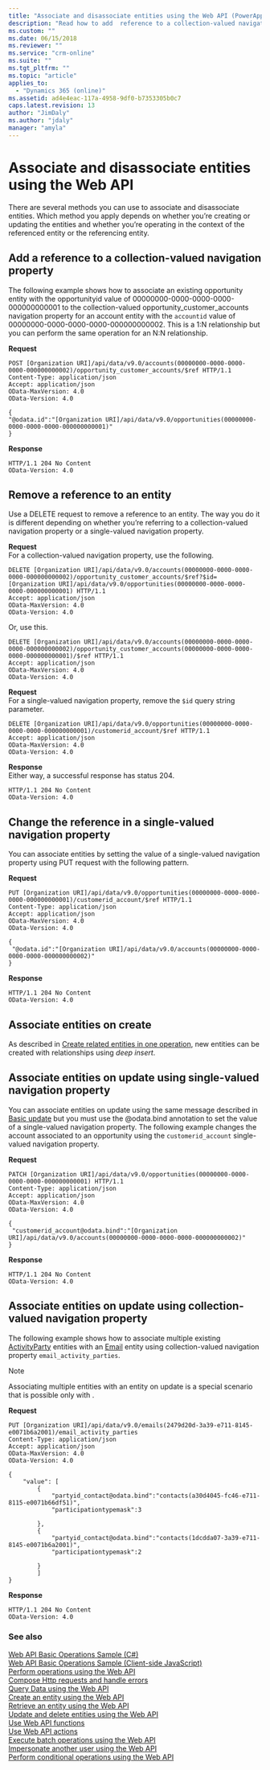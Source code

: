 ```yaml
---
title: "Associate and disassociate entities using the Web API (PowerApps Common Data Service for Apps)| MicrosoftDocs"
description: "Read how to add  reference to a collection-valued navigation property, remove a reference and change an existing reference using the Web API"
ms.custom: ""
ms.date: 06/15/2018
ms.reviewer: ""
ms.service: "crm-online"
ms.suite: ""
ms.tgt_pltfrm: ""
ms.topic: "article"
applies_to: 
  - "Dynamics 365 (online)"
ms.assetid: ad4e4eac-117a-4958-9df0-b7353305b0c7
caps.latest.revision: 13
author: "JimDaly"
ms.author: "jdaly"
manager: "amyla"
---
```

# Associate and disassociate entities using the Web API



There are several methods you can use to associate and disassociate entities. Which method you apply depends on whether you’re creating or updating the entities and whether you’re operating in the context of the referenced entity or the referencing entity.  

<a name="bkmk_Addareferencetoacollection"></a>

## Add a reference to a collection-valued navigation property

 The following example shows how to associate an existing opportunity entity with the opportunityid value of 00000000-0000-0000-0000-000000000001 to the collection-valued opportunity_customer_accounts navigation property for an account entity with the `accountid` value of 00000000-0000-0000-0000-000000000002. This is a 1:N relationship but you can perform the same operation for an N:N relationship.  
  
**Request**  
```http  
POST [Organization URI]/api/data/v9.0/accounts(00000000-0000-0000-0000-000000000002)/opportunity_customer_accounts/$ref HTTP/1.1   
Content-Type: application/json   
Accept: application/json   
OData-MaxVersion: 4.0   
OData-Version: 4.0  
  
{  
"@odata.id":"[Organization URI]/api/data/v9.0/opportunities(00000000-0000-0000-0000-000000000001)"  
}  
```  
  
**Response**  
```http 
HTTP/1.1 204 No Content  
OData-Version: 4.0  
```  
  
<a name="bkmk_Removeareferencetoanentity"></a>

## Remove a reference to an entity

 Use a DELETE request to remove a reference to an entity. The way you do it is different depending on whether you’re referring to a collection-valued navigation property or a single-valued navigation property.  
  
 **Request**  
 For a collection-valued navigation property, use the following.  
  
```http  
DELETE [Organization URI]/api/data/v9.0/accounts(00000000-0000-0000-0000-000000000002)/opportunity_customer_accounts/$ref?$id=[Organization URI]/api/data/v9.0/opportunities(00000000-0000-0000-0000-000000000001) HTTP/1.1  
Accept: application/json  
OData-MaxVersion: 4.0  
OData-Version: 4.0  
```  
  
 Or, use this.  
  
```http 
DELETE [Organization URI]/api/data/v9.0/accounts(00000000-0000-0000-0000-000000000002)/opportunity_customer_accounts(00000000-0000-0000-0000-000000000001)/$ref HTTP/1.1  
Accept: application/json  
OData-MaxVersion: 4.0  
OData-Version: 4.0  
```  
  
 **Request**  
 For a single-valued navigation property, remove the `$id` query string parameter.  
  
```http 
DELETE [Organization URI]/api/data/v9.0/opportunities(00000000-0000-0000-0000-000000000001)/customerid_account/$ref HTTP/1.1  
Accept: application/json  
OData-MaxVersion: 4.0  
OData-Version: 4.0  
```  
  
 **Response**  
 Either way, a successful response has status 204.  
  
```http 
HTTP/1.1 204 No Content  
OData-Version: 4.0  
```  
  
<a name="bkmk_Changethereferenceinasingle"></a>
 
## Change the reference in a single-valued navigation property

 You can associate entities by setting the value of a single-valued navigation property using PUT request with the following pattern.  
  
 **Request**

```http 
PUT [Organization URI]/api/data/v9.0/opportunities(00000000-0000-0000-0000-000000000001)/customerid_account/$ref HTTP/1.1  
Content-Type: application/json  
Accept: application/json  
OData-MaxVersion: 4.0  
OData-Version: 4.0  
  
{  
 "@odata.id":"[Organization URI]/api/data/v9.0/accounts(00000000-0000-0000-0000-000000000002)"  
}  
```  
  
 **Response**  

```http 
HTTP/1.1 204 No Content  
OData-Version: 4.0  
```  
  
<a name="bkmk_Associateentitiesoncreate"></a>

## Associate entities on create

 As described in [Create related entities in one operation](create-entity-web-api.md#bkmk_CreateRelated), new entities can be created with relationships using *deep insert*.  
  
<a name="bkmk_Associateentitiesonupdate"></a>

## Associate entities on update using single-valued navigation property

 You can associate entities on update using the same message described in [Basic update](update-delete-entities-using-web-api.md#bkmk_update) but you must use the @odata.bind annotation to set the value of a single-valued navigation property. The following example changes the account associated to an opportunity using the `customerid_account` single-valued navigation property.  
  
 **Request**

```http 
PATCH [Organization URI]/api/data/v9.0/opportunities(00000000-0000-0000-0000-000000000001) HTTP/1.1  
Content-Type: application/json  
Accept: application/json  
OData-MaxVersion: 4.0  
OData-Version: 4.0  
  
{  
 "customerid_account@odata.bind":"[Organization URI]/api/data/v9.0/accounts(00000000-0000-0000-0000-000000000002)"  
}  
```  
  
 **Response**  

```http 
HTTP/1.1 204 No Content  
OData-Version: 4.0  
```  
<a name="bkmk_Associateentitiesonupdate_multi"></a>

## Associate entities on update using collection-valued navigation property

The following example shows how to associate multiple existing [ActivityParty](../reference/entities/activityparty.md) entities with an [Email](../reference/entities/email.md) entity using collection-valued navigation property `email_activity_parties`.

> [!NOTE]
> Associating multiple entities with an entity on update is a special scenario that is possible only with <xref href="Microsoft.Dynamics.CRM.activityparty?text=activityparty EntityType" />.

**Request**

```HTTP
PUT [Organization URI]/api/data/v9.0/emails(2479d20d-3a39-e711-8145-e0071b6a2001)/email_activity_parties
Content-Type: application/json  
Accept: application/json  
OData-MaxVersion: 4.0  
OData-Version: 4.0

{
	"value": [
		{
			"partyid_contact@odata.bind":"contacts(a30d4045-fc46-e711-8115-e0071b66df51)",
			"participationtypemask":3
			
		},
		{
			"partyid_contact@odata.bind":"contacts(1dcdda07-3a39-e711-8145-e0071b6a2001)",
			"participationtypemask":2
			
		}
		]
}
```

**Response**

```HTTP
HTTP/1.1 204 No Content  
OData-Version: 4.0 
```

### See also

 [Web API Basic Operations Sample (C#)](web-api-basic-operations-sample-csharp.md)   
 [Web API Basic Operations Sample (Client-side JavaScript)](web-api-basic-operations-sample-client-side-javascript.md)   
 [Perform operations using the Web API](perform-operations-web-api.md)   
 [Compose Http requests and handle errors](compose-http-requests-handle-errors.md)   
 [Query Data using the Web API](query-data-web-api.md)   
 [Create an entity using the Web API](create-entity-web-api.md)   
 [Retrieve an entity using the Web API](retrieve-entity-using-web-api.md)   
 [Update and delete entities using the Web API](update-delete-entities-using-web-api.md)   
 [Use Web API functions](use-web-api-functions.md)   
 [Use Web API actions](use-web-api-actions.md)   
 [Execute batch operations using the Web API](execute-batch-operations-using-web-api.md)   
 [Impersonate another user using the Web API](impersonate-another-user-web-api.md)   
 [Perform conditional operations using the Web API](perform-conditional-operations-using-web-api.md)
